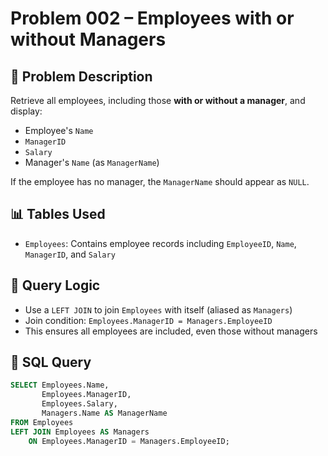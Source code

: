# Problem 002 – Employees with or without Managers

## 🧠 Problem Description

Retrieve all employees, including those **with or without a manager**, and display:
- Employee's `Name`
- `ManagerID`
- `Salary`
- Manager's `Name` (as `ManagerName`)

If the employee has no manager, the `ManagerName` should appear as `NULL`.

## 📊 Tables Used

- `Employees`: Contains employee records including `EmployeeID`, `Name`, `ManagerID`, and `Salary`

## 🔗 Query Logic

- Use a `LEFT JOIN` to join `Employees` with itself (aliased as `Managers`)
- Join condition: `Employees.ManagerID = Managers.EmployeeID`
- This ensures all employees are included, even those without managers

## 🧾 SQL Query

```sql
SELECT Employees.Name,
       Employees.ManagerID,
       Employees.Salary,
       Managers.Name AS ManagerName
FROM Employees
LEFT JOIN Employees AS Managers
    ON Employees.ManagerID = Managers.EmployeeID;
